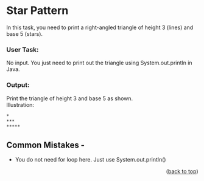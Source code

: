 # Star Pattern

In this task, you need to print a right-angled triangle of height 3 (lines) and base 5 (stars).

### User Task:
No input. You just need to print out the triangle using System.out.println in Java.

### Output:
Print the triangle of height 3 and base 5 as shown. <br />
Illustration:
```
*
***
*****
```

## Common Mistakes -
- You do not need for loop here. Just use System.out.println()
<p align="right">(<a href="#top">back to top</a>)</p>
